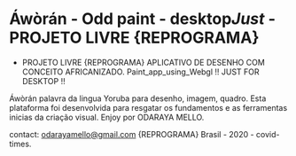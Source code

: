 # Áwòrán - Odd paint - desktop*Just* - PROJETO LIVRE {REPROGRAMA}
 - PROJETO LIVRE {REPROGRAMA}
 APLICATIVO DE DESENHO COM CONCEITO AFRICANIZADO. 
 Paint_app_using_Webgl 
 !! JUST FOR DESKTOP !!
 
Áwòrán palavra da lingua Yoruba para desenho, imagem, quadro. 
Esta plataforma foi desenvolvida para resgatar os fundamentos e as ferramentas inicias da criação visual.
Enjoy
por ODARAYA MELLO.

contact: odarayamello@gmail.com
{REPROGRAMA} Brasil - 2020 - covid-times.
